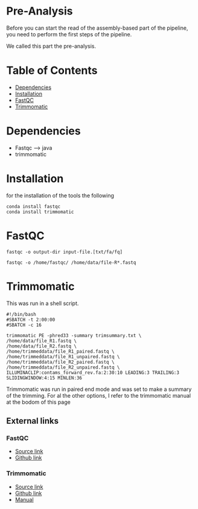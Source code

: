 # Pre-Analysis

Before you can start the read of the assembly-based part of the pipeline, you need to perform the first steps of the pipeline. 

We called this part the pre-analysis. 
# Table of Contents 

* [Dependencies](#Dependencies)
* [Installation](#Installation)
* [FastQC](#FastQC)
* [Trimmomatic](#Trimmomatic)

# Dependencies 
- Fastqc --> java 
- trimmomatic 

# Installation
for the installation of the tools the following 

```
conda install fastqc
conda install trimmomatic 
```

# FastQC

```
fastqc -o output-dir input-file.[txt/fa/fq]

fastqc -o /home/fastqc/ /home/data/file-R*.fastq
```

# Trimmomatic 
This was run in a shell script. 
```
#!/bin/bash
#SBATCH -t 2:00:00
#SBATCH -c 16

trimmomatic PE -phred33 -summary trimsummary.txt \
/home/data/file_R1.fastq \
/home/data/file_R2.fastq \
/home/trimmeddata/file_R1_paired.fastq \
/home/trimmeddata/file_R1_unpaired.fastq \
/home/trimmeddata/file_R2_paired.fastq \
/home/trimmeddata/file_R2_unpaired.fastq \
ILLUMINACLIP:contams_forward_rev.fa:2:30:10 LEADING:3 TRAILING:3 SLIDINGWINDOW:4:15 MINLEN:36
```
Trimmomatic was run in paired end mode and was set to make a summary of the trimming. 
For al the other options, I refer to the trimmomatic manual at the bodom of this page


## External links
### FastQC
* [Source link](https://www.bioinformatics.babraham.ac.uk/projects/fastqc/)
* [Github link](https://github.com/s-andrews/FastQC)

### Trimmomatic 
* [Source link](http://www.usadellab.org/cms/?page=trimmomatic)
* [Github link](https://github.com/timflutre/trimmomatic)
* [Manual](http://www.usadellab.org/cms/uploads/supplementary/Trimmomatic/TrimmomaticManual_V0.32.pdf)
